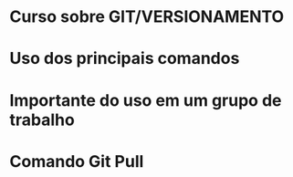 # Curso sobre GIT/VERSIONAMENTO

# Uso dos principais comandos

# Importante do uso em um grupo de trabalho

# Comando Git Pull
